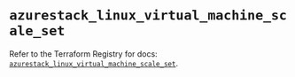 # `azurestack_linux_virtual_machine_scale_set`

Refer to the Terraform Registry for docs: [`azurestack_linux_virtual_machine_scale_set`](https://registry.terraform.io/providers/hashicorp/azurestack/1.0.0/docs/resources/linux_virtual_machine_scale_set).
